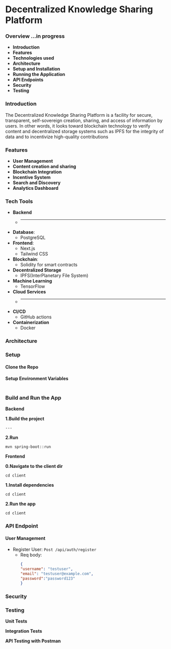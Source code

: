 # Decentralized Knowledge Sharing Platform

### Overview    ...in progress

- **Introduction**
- **Features**
- **Technologies used**
- **Architecture**
- **Setup and Installation**
- **Running the Application**
- **API Endpoints**
- **Security**
- **Testing**


### Introduction
The Decentralized Knowledge Sharing Platform is a facility for secure, transparent, self-sovereign creation, sharing, and access of information by users. In other words, it looks toward blockchain technology to verify content and decentralized storage systems such as IPFS for the integrity of data and to incentivize high-quality contributions

### Features

- **User Management**
- **Content creation and sharing**
- **Blockchain Integration**
- **Incentive System**
- **Search and Discovery**
- **Analytics Dashboard**

### Tech Tools

- **Backend** 
  - ****
- **Database**: 
  - PostgreSQL
- **Frontend**: 
  - Next.js
  - Tailwind CSS
- **Blockchain**: 
  - Solidity for smart contracts
- **Decentralized Storage**
  - IPFS(InterPlanetary File System)
- **Machine Learning**
  - TensorFlow
- **Cloud Services**
  - ****
- **CI/CD**
  - GitHub actions
- **Containerization**
  - Docker

### Architecture

### Setup

#### Clone the Repo

#### Setup Environment Variables

```yaml

```

### Build and Run the App
**Backend**

**1.Build the project**
```agsl
---
```

**2.Run**
```agsl
mvn spring-boot::run
```

**Frontend**

**0.Navigate to the client dir**
```agsl
cd client
```
**1.Install dependencies**
```agsl
cd client
```
**2.Run the app**
```agsl
cd client
```

### API Endpoint
#### User Management 

- Register User: `Post /api/auth/register`
  - Req body:
    ```json
    {
    "username": "testuser",
    "email": "testuser@example.com",
    "password":"password123"
    }
    ```
    

### Security

### Testing

**Unit Tests**

**Integration Tests**

**API Testing with Postman**



